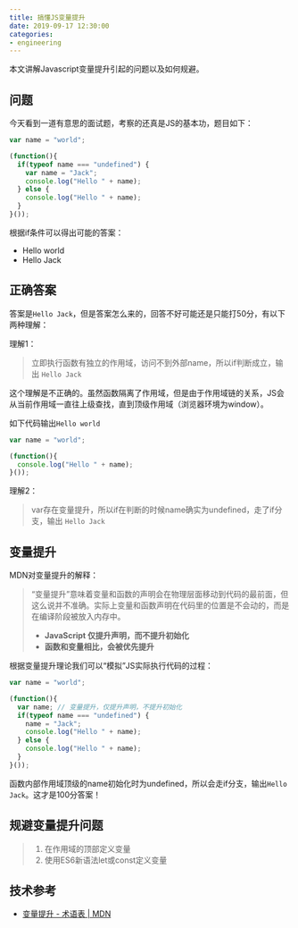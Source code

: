 ```yaml
---
title: 搞懂JS变量提升
date: 2019-09-17 12:30:00
categories:
- engineering
---
```


本文讲解Javascript变量提升引起的问题以及如何规避。

## 问题

今天看到一道有意思的面试题，考察的还真是JS的基本功，题目如下：

```javascript
var name = "world";

(function(){
  if(typeof name === "undefined") {
    var name = "Jack";
  	console.log("Hello " + name);
  } else {
    console.log("Hello " + name);
  }
}());
```

根据if条件可以得出可能的答案：

+ Hello world
+ Hello Jack

## 正确答案

答案是`Hello Jack`，但是答案怎么来的，回答不好可能还是只能打50分，有以下两种理解：

理解1：

> 立即执行函数有独立的作用域，访问不到外部name，所以if判断成立，输出 `Hello Jack`

这个理解是不正确的。虽然函数隔离了作用域，但是由于作用域链的关系，JS会从当前作用域一直往上级查找，直到顶级作用域（浏览器环境为window）。

如下代码输出`Hello world`

```javascript
var name = "world";

(function(){
  console.log("Hello " + name);
}());
```

理解2：

> var存在变量提升，所以if在判断的时候name确实为undefined，走了if分支，输出 `Hello Jack`

## 变量提升

MDN对变量提升的解释：

> “变量提升”意味着变量和函数的声明会在物理层面移动到代码的最前面，但这么说并不准确。实际上变量和函数声明在代码里的位置是不会动的，而是在编译阶段被放入内存中。
>
> + **JavaScript 仅提升声明，而不提升初始化**
> + **函数和变量相比，会被优先提升**

根据变量提升理论我们可以“模拟”JS实际执行代码的过程：

```javascript
var name = "world";

(function(){
  var name; // 变量提升，仅提升声明，不提升初始化
  if(typeof name === "undefined") {
    name = "Jack";
    console.log("Hello " + name);
  } else {
    console.log("Hello " + name);
  }
}());
```

函数内部作用域顶级的name初始化时为undefined，所以会走if分支，输出`Hello Jack`。这才是100分答案！

## 规避变量提升问题

> 1. 在作用域的顶部定义变量
> 2. 使用ES6新语法let或const定义变量

## 技术参考

+ [变量提升 - 术语表 | MDN](https://developer.mozilla.org/zh-CN/docs/Glossary/Hoisting)

